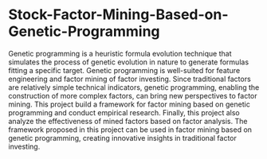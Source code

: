 # Stock-Factor-Mining-Based-on-Genetic-Programming
Genetic programming is a heuristic formula evolution technique that simulates the process of genetic evolution in nature to generate formulas fitting a specific target. Genetic programming is well-suited for feature engineering and factor mining of factor investing. Since traditional factors are relatively simple technical indicators, genetic programming, enabling the construction of more complex factors, can bring new perspectives to factor mining. 
This project build a framework for factor mining based on genetic programming and conduct empirical research. Finally, this project also analyze the effectiveness of mined factors based on factor analysis. 
The framework proposed in this project can be used in factor mining based on genetic programming, creating innovative insights in traditional factor investing. 
